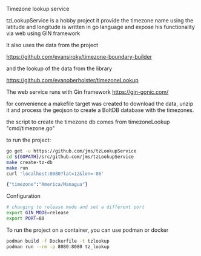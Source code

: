 Timezone lookup service

tzLookupService is a hobby project it provide the timezone name 
using the latitude and longitude is written in go language and expose 
his functionality via web using GIN framework

It also uses the data from the project 

https://github.com/evansiroky/timezone-boundary-builder

and the lookup of the data from the library

https://github.com/evanoberholster/timezoneLookup

The web service runs with Gin framework https://gin-gonic.com/

for convenience a makefile target was created to download the data, unzip it and 
process the geojson to create a BoltDB database with the timezones.

the script to create the timezone db comes from timezoneLookup "cmd/timezone.go" 
 
to run the project:

```bash
go get -u https://github.com/jms/tzLookupService
cd ${GOPATH}/src/github.com/jms/tzLookupService
make create-tz-db
make run
curl 'localhost:8080?lat=12&lon=-86'

{"timezone":"America/Managua"}
```

Configuration
```bash
# changing to release mode and set a different port 
export GIN_MODE=release
export PORT=80
```

To run the project on a container, you can use podman or docker
```bash
podman build -f Dockerfile -t tzlookup
podman run --rm -p 8080:8080 tz_lookup
```



